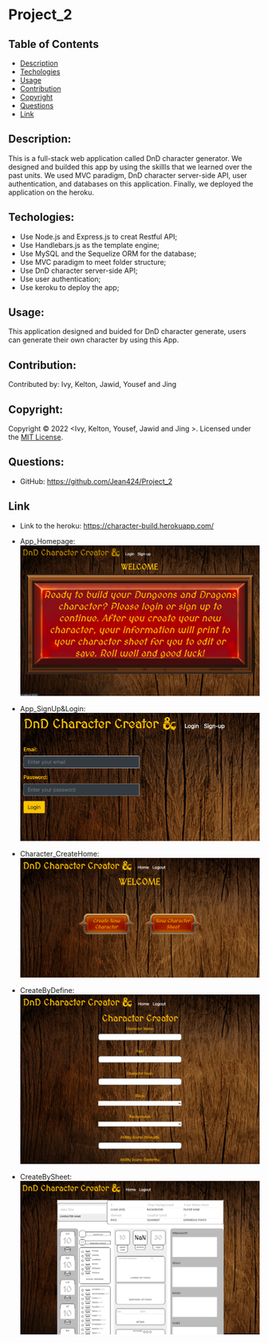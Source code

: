 # Project_2

## Table of Contents

- [Description](#description)
- [Techologies](#techologies)
- [Usage](#usage)
- [Contribution](#contribution)
- [Copyright](#copyright)
- [Questions](#questions)
- [Link](#link)

## Description:

This is a full-stack web application called DnD character generator. We designed and builded this app by using the skillls that we learned over the past units. We used MVC paradigm, DnD character server-side API, user authentication, and databases on this application. Finally, we deployed the application on the heroku.

## Techologies:

- Use Node.js and Express.js to creat Restful API;
- Use Handlebars.js as the template engine;
- Use MySQL and the Sequelize ORM for the database;
- Use MVC paradigm to meet folder structure;
- Use DnD character server-side API;
- Use user authentication;
- Use keroku to deploy the app;

## Usage:

This application designed and buided for DnD character generate, users can generate their own character by using this App.

## Contribution:

Contributed by: Ivy, Kelton, Jawid, Yousef and Jing

## Copyright:

Copyright © 2022 <Ivy, Kelton, Yousef, Jawid and Jing >.
Licensed under the [MIT License](LICENSE).

## Questions:

- GitHub: https://github.com/Jean424/Project_2

## Link

- Link to the heroku: https://character-build.herokuapp.com/

- App_Homepage:![Screenshot of application](/images/ScreenShot_HomePage.png)
- App_SignUp&Login:![Screenshot of application](/images/ScreenShot_Login.png)
- Character_CreateHome:![Screenshot of application](/images/ScreenShot_CreateNewCharater.png)
- CreateByDefine:![Screenshot of application](/images/ScreenShot_DefineOwnCharater.png)
- CreateBySheet:![Screenshot of application](/images/ScreenShot_CharacterSheet.png)
